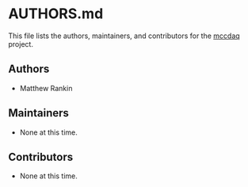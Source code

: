 # AUTHORS.md

This file lists the authors, maintainers, and contributors for the
[mccdaq][] project.

## Authors
- Matthew Rankin

## Maintainers
- None at this time.

## Contributors
- None at this time.

[mccdaq]: https://github.com/gotmc/mccdaq
